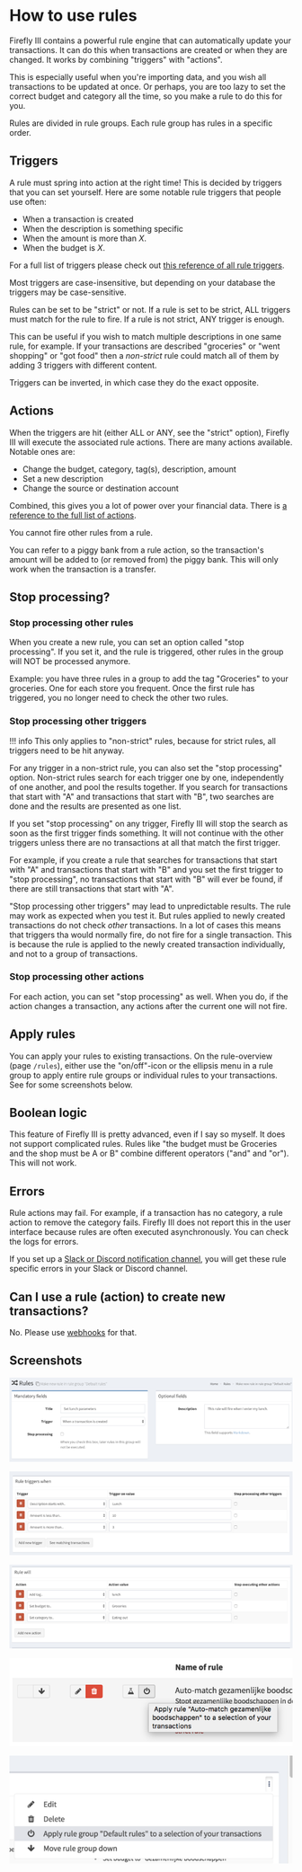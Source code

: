 # How to use rules

Firefly III contains a powerful rule engine that can automatically update your transactions. It can do this when transactions are created or when they are changed. It works by combining "triggers" with "actions".

This is especially useful when you're importing data, and you wish all transactions to be updated at once. Or perhaps, you are too lazy to set the correct budget and category all the time, so you make a rule to do this for you.

Rules are divided in rule groups. Each rule group has rules in a specific order.

## Triggers

A rule must spring into action at the right time! This is decided by triggers that you can set yourself. Here are some notable rule triggers that people use often:

* When a transaction is created
* When the description is something specific
* When the amount is more than *X*.
* When the budget is *X*.

For a full list of triggers please check out [this reference of all rule triggers](../../../references/firefly-iii/rule-triggers.md).

Most triggers are case-insensitive, but depending on your database the triggers may be case-sensitive.

Rules can be set to be "strict" or not. If a rule is set to be strict, ALL triggers must match for the rule to fire. If a rule is not strict, ANY trigger is enough.

This can be useful if you wish to match multiple descriptions in one same rule, for example. If your transactions are described "groceries" or "went shopping" or "got food" then a *non-strict* rule could match all of them by adding 3 triggers with different content.

Triggers can be inverted, in which case they do the exact opposite.

## Actions

When the triggers are hit (either ALL or ANY, see the "strict" option), Firefly III will execute the associated rule actions. There are many actions available. Notable ones are:

* Change the budget, category, tag(s), description, amount
* Set a new description
* Change the source or destination account

Combined, this gives you a lot of power over your financial data. There is [a reference to the full list of actions](../../../references/firefly-iii/rule-actions.md).

You cannot fire other rules from a rule.

You can refer to a piggy bank from a rule action, so the transaction's amount will be added to (or removed from) the piggy bank. This will only work when the transaction is a transfer.

## Stop processing?

### Stop processing other rules

When you create a new rule, you can set an option called "stop processing". If you set it, and the rule is triggered, other rules in the group will NOT be processed anymore.

Example: you have three rules in a group to add the tag "Groceries" to your groceries. One for each store you frequent. Once the first rule has triggered, you no longer need to check the other two rules.

### Stop processing other triggers

!!! info 
    This only applies to "non-strict" rules, because for strict rules, all triggers need to be hit anyway.

For any trigger in a non-strict rule, you can also set the "stop processing" option. Non-strict rules search for each trigger one by one, independently of one another, and pool the results together. If you search for transactions that start with "A" and transactions that start with "B", two searches are done and the results are presented as one list.

If you set "stop processing" on any trigger, Firefly III will stop the search as soon as the first trigger finds something. It will not continue with the other triggers unless there are no transactions at all that match the first trigger.

For example, if you create a rule that searches for transactions that start with "A" and transactions that start with "B" and you set the first trigger to "stop processing", no transactions that start with "B" will ever be found, if there are still transactions that start with "A".

"Stop processing other triggers" may lead to unpredictable results. The rule may work as expected when you test it. But rules applied to newly created transactions do not check *other* transactions. In a lot of cases this means that triggers tha would normally fire, do not fire for a single transaction. This is because the rule is applied to the newly created transaction individually, and not to a group of transactions. 

### Stop processing other actions

For each action, you can set "stop processing" as well. When you do, if the action changes a transaction, any actions after the current one will not fire.

## Apply rules

You can apply your rules to existing transactions. On the rule-overview (page ``/rules``), either use the "on/off"-icon or the ellipsis menu in a rule group to apply entire rule groups or individual rules to your transactions. See for some screenshots below.

## Boolean logic

This feature of Firefly III is pretty advanced, even if I say so myself. It does not support complicated rules. Rules like "the budget must be Groceries and the shop must be A or B" combine different operators ("and" and "or"). This will not work.

## Errors

Rule actions may fail. For example, if a transaction has no category, a rule action to remove the category fails. Firefly III does not report this in the user interface because rules are often executed asynchronously. You can check the logs for errors.

If you set up a [Slack or Discord notification channel](../advanced/notifications.md), you will get these rule specific errors in your Slack or Discord channel.

## Can I use a rule (action) to create new transactions?

No. Please use [webhooks](../features/webhooks.md) for that.

## Screenshots

![A new rule can be given some basic information.](../../../images/how-to/firefly-iii/features/rules-meta.png)

![First you would set up the triggers for the new rule](../../../images/how-to/firefly-iii/features/rules-triggers.png)

![Then decide on the actions to take.](../../../images/how-to/firefly-iii/features/rules-actions.png)

![Option to run a rule on transactions.](../../../images/how-to/firefly-iii/features/apply-rule.png)

![Option to run a rule group on transactions.](../../../images/how-to/firefly-iii/features/apply-rule-group.png)


